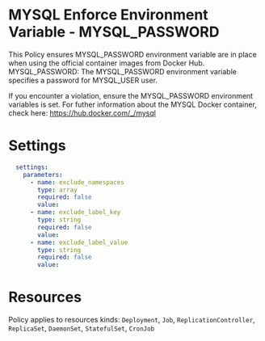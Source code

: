 # MYSQL Enforce Environment Variable - MYSQL_PASSWORD

This Policy ensures MYSQL_PASSWORD environment variable are in place when using the official container images from Docker Hub.
MYSQL_PASSWORD: The MYSQL_PASSWORD environment variable specifies a password for MYSQL_USER user. 


If you encounter a violation, ensure the MYSQL_PASSWORD environment variables is set.
For futher information about the MYSQL Docker container, check here: https://hub.docker.com/_/mysql


# Settings
```yaml
  settings:
    parameters:
      - name: exclude_namespaces
        type: array
        required: false
        value:
      - name: exclude_label_key
        type: string
        required: false
        value:
      - name: exclude_label_value
        type: string
        required: false
        value:
```

# Resources
Policy applies to resources kinds:
`Deployment`, `Job`, `ReplicationController`, `ReplicaSet`, `DaemonSet`, `StatefulSet`, `CronJob`
